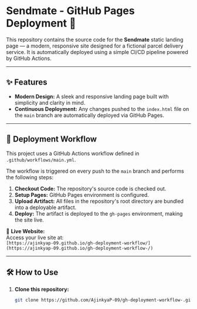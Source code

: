 # Sendmate - GitHub Pages Deployment 🚚

This repository contains the source code for the **Sendmate** static landing page — a modern, responsive site designed for a fictional parcel delivery service. It is automatically deployed using a simple CI/CD pipeline powered by GitHub Actions.

---

## ✨ Features

- **Modern Design:** A sleek and responsive landing page built with simplicity and clarity in mind.
- **Continuous Deployment:** Any changes pushed to the `index.html` file on the `main` branch are automatically deployed via GitHub Pages.

---

## 🚀 Deployment Workflow

This project uses a GitHub Actions workflow defined in `.github/workflows/main.yml`.

The workflow is triggered on every push to the `main` branch and performs the following steps:

1. **Checkout Code:** The repository's source code is checked out.
2. **Setup Pages:** GitHub Pages environment is configured.
3. **Upload Artifact:** All files in the repository's root directory are bundled into a deployable artifact.
4. **Deploy:** The artifact is deployed to the `gh-pages` environment, making the site live.

🔗 **Live Website:**  
Access your live site at:  
`[https://ajinkyap-09.github.io/gh-deployment-workflow/](https://ajinkyap-09.github.io/gh-deployment-workflow-/)`  

---

## 🛠️ How to Use

1. **Clone this repository:**
   ```bash
   git clone https://github.com/AjinkyaP-09/gh-deployment-workflow-.git
